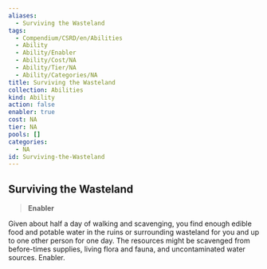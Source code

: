 ```yaml
---
aliases:
  - Surviving the Wasteland
tags:
  - Compendium/CSRD/en/Abilities
  - Ability
  - Ability/Enabler
  - Ability/Cost/NA
  - Ability/Tier/NA
  - Ability/Categories/NA
title: Surviving the Wasteland
collection: Abilities
kind: Ability
action: false
enabler: true
cost: NA
tier: NA
pools: []
categories:
  - NA
id: Surviving-the-Wasteland
---
```

## Surviving the Wasteland    
>**Enabler**  
    
Given about half a day of walking and scavenging, you find enough edible food and potable water in the ruins or surrounding wasteland for you and up to one other person for one day. The resources might be scavenged from before-times supplies, living flora and fauna, and uncontaminated water sources. Enabler.

